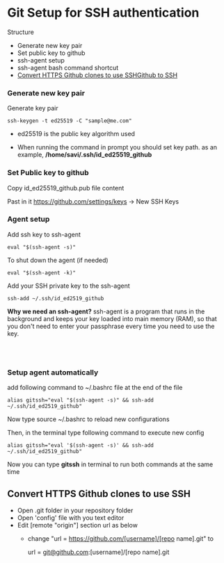 # Git Setup for SSH authentication

Structure
- Generate new key pair
- Set public key to github
- ssh-agent setup
- ssh-agent bash command shortcut
- [Convert HTTPS Github clones to use SSHGithub to SSH](#git_to_ssh)


### Generate new key pair

Generate key pair

    ssh-keygen -t ed25519 -C "sample@me.com"

- ed25519 is the public key algorithm used

- When running the command in prompt you should set key path. 
as an example, **/home/savi/.ssh/id_ed25519_github**


### Set Public key to github

Copy id_ed25519_github.pub file content

Past in it https://github.com/settings/keys -> New SSH Keys
<br>

### Agent setup

Add ssh key to ssh-agent

    eval "$(ssh-agent -s)"

To shut down the agent (if needed)

    eval "$(ssh-agent -k)"


Add your SSH private key to the ssh-agent

    ssh-add ~/.ssh/id_ed2519_github


**Why we need an ssh-agent?**
ssh-agent is a program that runs in the background and keeps your key loaded into main memory (RAM), so that you don't need to enter your passphrase every time you need to use the key. 

<br><br>
### Setup agent automatically 

add following command to ~/.bashrc file at the end of the file

    alias gitssh="eval "$(ssh-agent -s)" && ssh-add ~/.ssh/id_ed2519_github"

Now type source ~/.bashrc to reload new configurations

Then, in the terminal type following command to execute new config

    alias gitssh="eval '$(ssh-agent -s)' && ssh-add ~/.ssh/id_ed2519_github"

Now you can type **gitssh** in terminal to run both commands at the same time



## <a name="git_to_ssh"></a> Convert HTTPS Github clones to use SSH

- Open .git folder in your repository folder
- Open 'config' file with you text editor
- Edit [remote "origin"] section url as below
    - change "url = https://github.com/[username]/[repo name].git" to

        url = git@github.com:[username]/[repo name].git


